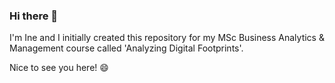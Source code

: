 ### Hi there 👋

I'm Ine and I initially created this repository for my MSc Business Analytics & Management course called 'Analyzing Digital Footprints'. 

Nice to see you here! :smile:

<!--
**inemariekeraettig/inemariekeraettig** is a ✨ _special_ ✨ repository because its `README.md` (this file) appears on your GitHub profile.

Here are some ideas to get you started:

- 🔭 I’m currently working on ...
- 🌱 I’m currently learning ...
- 👯 I’m looking to collaborate on ...
- 🤔 I’m looking for help with ...
- 💬 Ask me about ...
- 📫 How to reach me: ...
- 😄 Pronouns: ...
- ⚡ Fun fact: ...
-->
